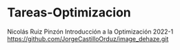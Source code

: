 # Tareas-Optimizacion
Nicolás Ruiz Pinzón
Introducción a la Optimización 2022-1
https://github.com/JorgeCastilloOrduz/image_dehaze.git
